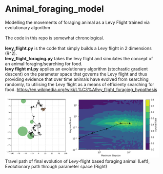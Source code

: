 # Animal_foraging_model
Modelling the movements of foraging animal as a Levy Flight trained via evolutionary algorithm <br/>
<br/>
The code in this repo is somewhat chronological. <br/>
<br/>
**levy_flight.py** is the code that simply builds a Levy flight in 2 dimensions (R^2). <br/>
**levy_flight_foraging.py** takes the levy flight and simulates the concept of an animal foraging/searching for food. <br/>
**levy flight ml.py** applies an evolutionary algorithm (stochastic gradient descent) on the parameter space that governs the Levy flight
and thus providing evidence that over time animals have evolved from searching randomly, to utilising the Levy flight as a means of
efficienty searching for food. https://en.wikipedia.org/wiki/L%C3%A9vy_flight_foraging_hypothesis <br/>

![Animal Foraging Example](foraging_plots2.png) <br/>
Travel path of final evolution of Levy-flight based foraging animal (Left), Evolutionary path through parameter space (Right)
